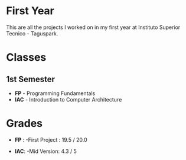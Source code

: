 # First Year

This are all the projects I worked on in my first year at Instituto Superior Tecnico - Taguspark. 

# Classes
## 1st Semester 
 - **FP** - Programming Fundamentals
 - **IAC** - Introduction to Computer Architecture


# Grades

 - **FP** :
				-First Project : 19.5 / 20.0  

- **IAC**: 
				-Mid Version: 4.3 / 5
			